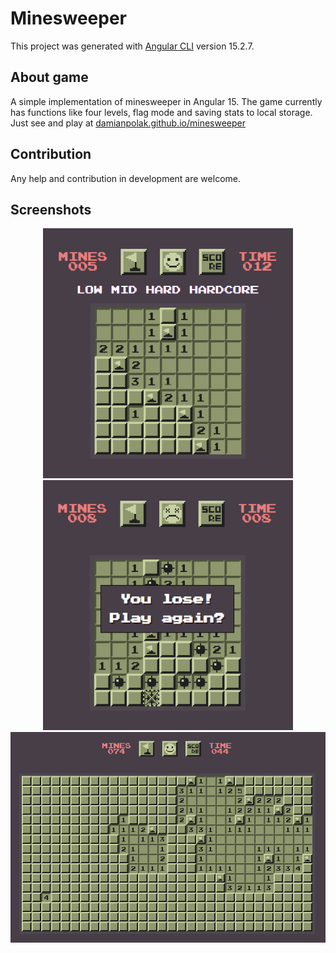 # Minesweeper

This project was generated with [Angular CLI](https://github.com/angular/angular-cli) version 15.2.7.

## About game

A simple implementation of minesweeper in Angular 15. The game currently has functions like four levels, flag mode and saving stats to local storage.
Just see and play at [damianpolak.github.io/minesweeper](https://damianpolak.github.io/minesweeper)

## Contribution

Any help and contribution in development are welcome.

## Screenshots

<p align="center">
  <img src="https://raw.githubusercontent.com/damianpolak/minesweeper/main/src/assets/github/minesweeper_1.png" style="width: 400px; height: 400px">
  <img src="https://raw.githubusercontent.com/damianpolak/minesweeper/main/src/assets/github/minesweeper_2.png" style="width: 400px; height: 400px">
  <img src="https://raw.githubusercontent.com/damianpolak/minesweeper/main/src/assets/github/minesweeper_3.png">
</p>

